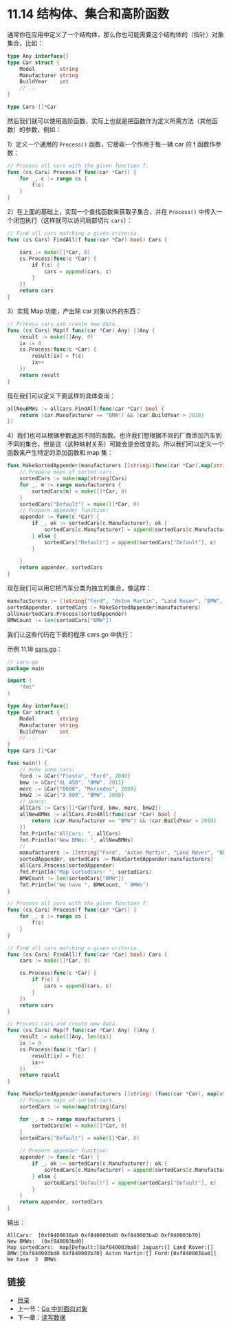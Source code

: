# 11.14 结构体、集合和高阶函数

通常你在应用中定义了一个结构体，那么你也可能需要这个结构体的（指针）对象集合，比如：

```go
type Any interface{}
type Car struct {
    Model        string
    Manufacturer string
    BuildYear    int
    // ...
}

type Cars []*Car
```

然后我们就可以使用高阶函数，实际上也就是把函数作为定义所需方法（其他函数）的参数，例如：

1）定义一个通用的 `Process()` 函数，它接收一个作用于每一辆 car 的 f 函数作参数：

```go
// Process all cars with the given function f:
func (cs Cars) Process(f func(car *Car)) {
    for _, c := range cs {
        f(c)
    }
}
```

2）在上面的基础上，实现一个查找函数来获取子集合，并在 `Process()` 中传入一个闭包执行（这样就可以访问局部切片 `cars`）：

```go
// Find all cars matching a given criteria.
func (cs Cars) FindAll(f func(car *Car) bool) Cars {

    cars := make([]*Car, 0)
    cs.Process(func(c *Car) {
        if f(c) {
            cars = append(cars, c)
        }
    })
    return cars
}
```

3）实现 Map 功能，产出除 car 对象以外的东西：

```go
// Process cars and create new data.
func (cs Cars) Map(f func(car *Car) Any) []Any {
    result := make([]Any, 0)
    ix := 0
    cs.Process(func(c *Car) {
        result[ix] = f(c)
        ix++
    })
    return result
}
```

现在我们可以定义下面这样的具体查询：

```go
allNewBMWs := allCars.FindAll(func(car *Car) bool {
    return (car.Manufacturer == "BMW") && (car.BuildYear > 2010)
})
```

4）我们也可以根据参数返回不同的函数。也许我们想根据不同的厂商添加汽车到不同的集合，但是这（这种映射关系）可能会是会改变的。所以我们可以定义一个函数来产生特定的添加函数和 map 集：

```go
func MakeSortedAppender(manufacturers []string)(func(car *Car),map[string]Cars) {
    // Prepare maps of sorted cars.
    sortedCars := make(map[string]Cars)
    for _, m := range manufacturers {
        sortedCars[m] = make([]*Car, 0)
    }
    sortedCars["Default"] = make([]*Car, 0)
    // Prepare appender function:
    appender := func(c *Car) {
        if _, ok := sortedCars[c.Manufacturer]; ok {
            sortedCars[c.Manufacturer] = append(sortedCars[c.Manufacturer], c)
        } else {
            sortedCars["Default"] = append(sortedCars["Default"], c)
        }

    }
    return appender, sortedCars
}
```

现在我们可以用它把汽车分类为独立的集合，像这样：

```go
manufacturers := []string{"Ford", "Aston Martin", "Land Rover", "BMW", "Jaguar"}
sortedAppender, sortedCars := MakeSortedAppender(manufacturers)
allUnsortedCars.Process(sortedAppender)
BMWCount := len(sortedCars["BMW"])
```

我们让这些代码在下面的程序 cars.go 中执行：

示例 11.18 [cars.go](https://github.com/codeSu97/the-way-to-go_ZH_CN/tree/cb9c3473071aa65151922c4b563acfdbbf0b71e5/eBook/examples/chapter_11/cars.go)：

```go
// cars.go
package main

import (
    "fmt"
)

type Any interface{}
type Car struct {
    Model        string
    Manufacturer string
    BuildYear    int
    // ...
}
type Cars []*Car

func main() {
    // make some cars:
    ford := &Car{"Fiesta", "Ford", 2008}
    bmw := &Car{"XL 450", "BMW", 2011}
    merc := &Car{"D600", "Mercedes", 2009}
    bmw2 := &Car{"X 800", "BMW", 2008}
    // query:
    allCars := Cars([]*Car{ford, bmw, merc, bmw2})
    allNewBMWs := allCars.FindAll(func(car *Car) bool {
        return (car.Manufacturer == "BMW") && (car.BuildYear > 2010)
    })
    fmt.Println("AllCars: ", allCars)
    fmt.Println("New BMWs: ", allNewBMWs)
    //
    manufacturers := []string{"Ford", "Aston Martin", "Land Rover", "BMW", "Jaguar"}
    sortedAppender, sortedCars := MakeSortedAppender(manufacturers)
    allCars.Process(sortedAppender)
    fmt.Println("Map sortedCars: ", sortedCars)
    BMWCount := len(sortedCars["BMW"])
    fmt.Println("We have ", BMWCount, " BMWs")
}

// Process all cars with the given function f:
func (cs Cars) Process(f func(car *Car)) {
    for _, c := range cs {
        f(c)
    }
}

// Find all cars matching a given criteria.
func (cs Cars) FindAll(f func(car *Car) bool) Cars {
    cars := make([]*Car, 0)

    cs.Process(func(c *Car) {
        if f(c) {
            cars = append(cars, c)
        }
    })
    return cars
}

// Process cars and create new data.
func (cs Cars) Map(f func(car *Car) Any) []Any {
    result := make([]Any, len(cs))
    ix := 0
    cs.Process(func(c *Car) {
        result[ix] = f(c)
        ix++
    })
    return result
}

func MakeSortedAppender(manufacturers []string) (func(car *Car), map[string]Cars) {
    // Prepare maps of sorted cars.
    sortedCars := make(map[string]Cars)

    for _, m := range manufacturers {
        sortedCars[m] = make([]*Car, 0)
    }
    sortedCars["Default"] = make([]*Car, 0)

    // Prepare appender function:
    appender := func(c *Car) {
        if _, ok := sortedCars[c.Manufacturer]; ok {
            sortedCars[c.Manufacturer] = append(sortedCars[c.Manufacturer], c)
        } else {
            sortedCars["Default"] = append(sortedCars["Default"], c)
        }
    }
    return appender, sortedCars
}
```

输出：

```text
AllCars:  [0xf8400038a0 0xf840003bd0 0xf840003ba0 0xf840003b70]
New BMWs:  [0xf840003bd0]
Map sortedCars:  map[Default:[0xf840003ba0] Jaguar:[] Land Rover:[] BMW:[0xf840003bd0 0xf840003b70] Aston Martin:[] Ford:[0xf8400038a0]]
We have  2  BMWs
```

## 链接

* [目录](directory.md)
* 上一节：[Go 中的面向对象](11.13.md)
* 下一章：[读写数据](12.0.md)

